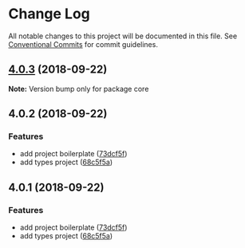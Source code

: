 # Change Log

All notable changes to this project will be documented in this file.
See [Conventional Commits](https://conventionalcommits.org) for commit guidelines.

<a name="4.0.3"></a>
## [4.0.3](https://github.com/juanpicado/core-1/compare/v4.0.2...v4.0.3) (2018-09-22)

**Note:** Version bump only for package core





<a name="4.0.2"></a>
## 4.0.2 (2018-09-22)


### Features

* add project boilerplate ([73dcf5f](https://github.com/juanpicado/core-1/commit/73dcf5f))
* add types project ([68c5f5a](https://github.com/juanpicado/core-1/commit/68c5f5a))





<a name="4.0.1"></a>
## 4.0.1 (2018-09-22)


### Features

* add project boilerplate ([73dcf5f](https://github.com/juanpicado/core-1/commit/73dcf5f))
* add types project ([68c5f5a](https://github.com/juanpicado/core-1/commit/68c5f5a))
